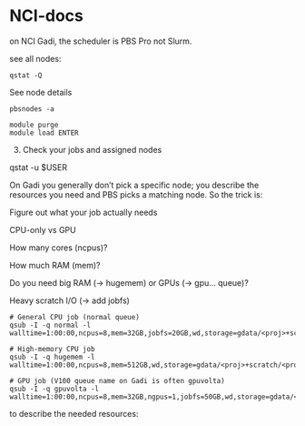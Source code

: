 # NCI-docs

on NCI Gadi, the scheduler is PBS Pro not Slurm. 

see all nodes: 

```
qstat -Q
```

See node details

```
pbsnodes -a
```

```
module purge
module load ENTER
```


3. Check your jobs and assigned nodes

qstat -u $USER


On Gadi you generally don’t pick a specific node; you describe the resources you need and PBS picks a matching node. So the trick is:

Figure out what your job actually needs

CPU-only vs GPU

How many cores (ncpus)?

How much RAM (mem)?

Do you need big RAM (→ hugemem) or GPUs (→ gpu… queue)?

Heavy scratch I/O (→ add jobfs)


```
# General CPU job (normal queue)
qsub -I -q normal -l walltime=1:00:00,ncpus=8,mem=32GB,jobfs=20GB,wd,storage=gdata/<proj>+scratch/<proj>

# High-memory CPU job
qsub -I -q hugemem -l walltime=1:00:00,ncpus=8,mem=512GB,wd,storage=gdata/<proj>+scratch/<proj>

# GPU job (V100 queue name on Gadi is often gpuvolta)
qsub -I -q gpuvolta -l walltime=1:00:00,ncpus=8,mem=32GB,ngpus=1,jobfs=50GB,wd,storage=gdata/<proj>+scratch/<proj>

```

to describe the needed resources: 


